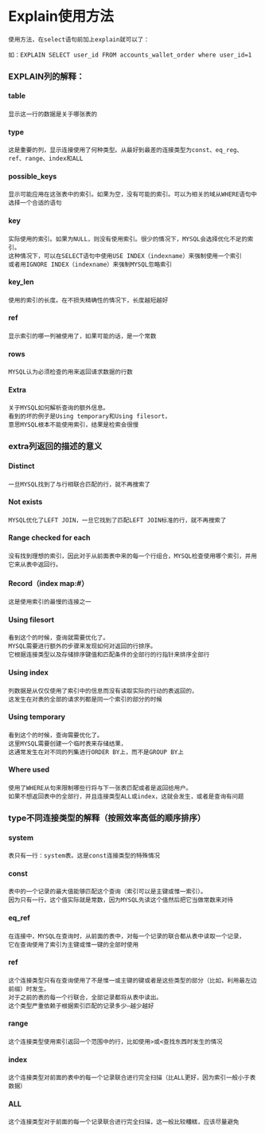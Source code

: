 # Explain使用方法
	使用方法，在select语句前加上explain就可以了：

	如：EXPLAIN SELECT user_id FROM accounts_wallet_order where user_id=1 

### EXPLAIN列的解释：

#### table
	显示这一行的数据是关于哪张表的

#### type
	这是重要的列，显示连接使用了何种类型。从最好到最差的连接类型为const、eq_reg、ref、range、index和ALL

#### possible_keys
	显示可能应用在这张表中的索引。如果为空，没有可能的索引。可以为相关的域从WHERE语句中选择一个合适的语句

#### key
	实际使用的索引。如果为NULL，则没有使用索引。很少的情况下，MYSQL会选择优化不足的索引。
	这种情况下，可以在SELECT语句中使用USE INDEX（indexname）来强制使用一个索引
	或者用IGNORE INDEX（indexname）来强制MYSQL忽略索引

#### key_len
	使用的索引的长度。在不损失精确性的情况下，长度越短越好

#### ref
	显示索引的哪一列被使用了，如果可能的话，是一个常数

#### rows
	MYSQL认为必须检查的用来返回请求数据的行数

#### Extra
	关于MYSQL如何解析查询的额外信息。
	看到的坏的例子是Using temporary和Using filesort，
	意思MYSQL根本不能使用索引，结果是检索会很慢


### extra列返回的描述的意义

#### Distinct
	一旦MYSQL找到了与行相联合匹配的行，就不再搜索了

####  Not exists
	MYSQL优化了LEFT JOIN，一旦它找到了匹配LEFT JOIN标准的行，就不再搜索了

#### Range checked for each
	没有找到理想的索引，因此对于从前面表中来的每一个行组合，MYSQL检查使用哪个索引，并用它来从表中返回行。

#### Record（index map:#）
    这是使用索引的最慢的连接之一	

#### Using filesort
	看到这个的时候，查询就需要优化了。
	MYSQL需要进行额外的步骤来发现如何对返回的行排序。
	它根据连接类型以及存储排序键值和匹配条件的全部行的行指针来排序全部行

#### Using index
	列数据是从仅仅使用了索引中的信息而没有读取实际的行动的表返回的，
	这发生在对表的全部的请求列都是同一个索引的部分的时候

#### Using temporary
	看到这个的时候，查询需要优化了。
	这里MYSQL需要创建一个临时表来存储结果，
	这通常发生在对不同的列集进行ORDER BY上，而不是GROUP BY上

#### Where used
	使用了WHERE从句来限制哪些行将与下一张表匹配或者是返回给用户。
	如果不想返回表中的全部行，并且连接类型ALL或index，这就会发生，或者是查询有问题
	
	
### type不同连接类型的解释（按照效率高低的顺序排序）

#### system
	表只有一行：system表。这是const连接类型的特殊情况

#### const
	表中的一个记录的最大值能够匹配这个查询（索引可以是主键或惟一索引）。
	因为只有一行，这个值实际就是常数，因为MYSQL先读这个值然后把它当做常数来对待

#### eq_ref
	在连接中，MYSQL在查询时，从前面的表中，对每一个记录的联合都从表中读取一个记录，
	它在查询使用了索引为主键或惟一键的全部时使用

#### ref
	这个连接类型只有在查询使用了不是惟一或主键的键或者是这些类型的部分（比如，利用最左边前缀）时发生。
	对于之前的表的每一个行联合，全部记录都将从表中读出。
	这个类型严重依赖于根据索引匹配的记录多少—越少越好

#### range
	这个连接类型使用索引返回一个范围中的行，比如使用>或<查找东西时发生的情况

#### index
	这个连接类型对前面的表中的每一个记录联合进行完全扫描（比ALL更好，因为索引一般小于表数据）
#### ALL
	这个连接类型对于前面的每一个记录联合进行完全扫描，这一般比较糟糕，应该尽量避免

